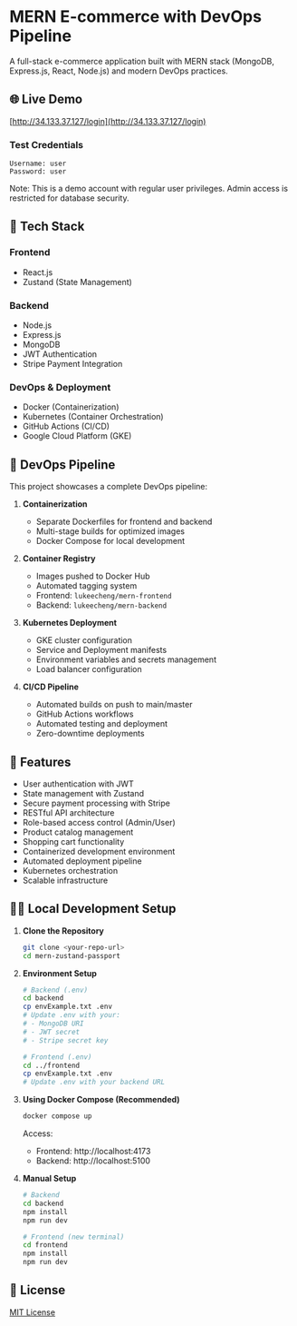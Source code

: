 # MERN E-commerce with DevOps Pipeline

A full-stack e-commerce application built with MERN stack (MongoDB, Express.js, React, Node.js) and modern DevOps practices.

## 🌐 Live Demo

[http://34.133.37.127/login](http://34.133.37.127/login)

### Test Credentials
```
Username: user
Password: user
```
Note: This is a demo account with regular user privileges. Admin access is restricted for database security.

## 🚀 Tech Stack

### Frontend
- React.js
- Zustand (State Management)

### Backend
- Node.js
- Express.js
- MongoDB
- JWT Authentication
- Stripe Payment Integration

### DevOps & Deployment
- Docker (Containerization)
- Kubernetes (Container Orchestration)
- GitHub Actions (CI/CD)
- Google Cloud Platform (GKE)

## 🔧 DevOps Pipeline

This project showcases a complete DevOps pipeline:

1. **Containerization**
   - Separate Dockerfiles for frontend and backend
   - Multi-stage builds for optimized images
   - Docker Compose for local development

2. **Container Registry**
   - Images pushed to Docker Hub
   - Automated tagging system
   - Frontend: `lukeecheng/mern-frontend`
   - Backend: `lukeecheng/mern-backend`

3. **Kubernetes Deployment**
   - GKE cluster configuration
   - Service and Deployment manifests
   - Environment variables and secrets management
   - Load balancer configuration

4. **CI/CD Pipeline**
   - Automated builds on push to main/master
   - GitHub Actions workflows
   - Automated testing and deployment
   - Zero-downtime deployments

## 🌟 Features

- User authentication with JWT
- State management with Zustand
- Secure payment processing with Stripe
- RESTful API architecture
- Role-based access control (Admin/User)
- Product catalog management
- Shopping cart functionality
- Containerized development environment
- Automated deployment pipeline
- Kubernetes orchestration
- Scalable infrastructure

## 🏃‍♂️ Local Development Setup

1. **Clone the Repository**
   ```bash
   git clone <your-repo-url>
   cd mern-zustand-passport
   ```

2. **Environment Setup**
   ```bash
   # Backend (.env)
   cd backend
   cp envExample.txt .env
   # Update .env with your:
   # - MongoDB URI
   # - JWT secret
   # - Stripe secret key

   # Frontend (.env)
   cd ../frontend
   cp envExample.txt .env
   # Update .env with your backend URL
   ```

3. **Using Docker Compose (Recommended)**
   ```bash
   docker compose up
   ```
   Access:
   - Frontend: http://localhost:4173
   - Backend: http://localhost:5100

4. **Manual Setup**
   ```bash
   # Backend
   cd backend
   npm install
   npm run dev

   # Frontend (new terminal)
   cd frontend
   npm install
   npm run dev
   ```

## 📝 License

[MIT License](LICENSE)